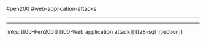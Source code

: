 #pen200 #web-application-attacks 

---













---
links:
[[00-Pen200]]
[[00-Web application attack]]
[[28-sql injection]]
